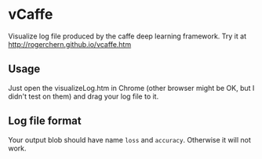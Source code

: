 # vCaffe
Visualize log file produced by the caffe deep learning framework. Try it at http://rogerchern.github.io/vcaffe.htm

## Usage
Just open the visualizeLog.htm in Chrome (other browser might be OK, but I didn't test on them) and drag your log file to it.

## Log file format
Your output blob should have name `loss` and `accuracy`. Otherwise it will not work.
